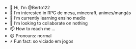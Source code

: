 - 👋 Hi, I’m @Berto122
- 👀 I’m interested in RPG de mesa, minecraft, animes/mangás
- 🌱 I’m currently learning ensino medio
- 💞️ I’m looking to collaborate on nothing
- 📫 How to reach me ...
- 😄 Pronouns: normal
- ⚡ Fun fact: so viciado em jogos

<!---
Berto122/Berto122 is a ✨ special ✨ repository because its `README.md` (this file) appears on your GitHub profile.
You can click the Preview link to take a look at your changes.
--->
